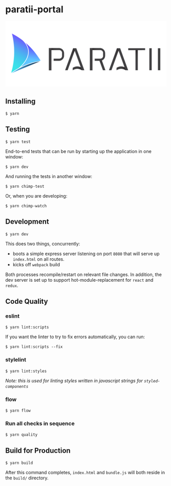 # paratii-portal

![](./src/assets/img/paratii_logo.png)

## Installing

    $ yarn

## Testing

    $ yarn test

End-to-end tests that can be run by starting up the application in one window:

    $ yarn dev

And running the tests in another window:

    $ yarn chimp-test

Or, when you are developing:

    $ yarn chimp-watch


## Development

    $ yarn dev

This does two things, concurrently:

* boots a simple express server listening on port `8080` that will serve up `index.html` on all routes.
* kicks off `webpack` build

Both processes recompile/restart on relevant file changes. In addition, the dev server is set up to support hot-module-replacement for `react` and `redux`.

## Code Quality

### eslint

    $ yarn lint:scripts

If you want the linter to try to fix errors automatically, you can run:

    $ yarn lint:scripts --fix

### stylelint

    $ yarn lint:styles

_Note: this is used for linting styles written in javascript strings for `styled-components`_

### flow

    $ yarn flow


### Run all checks in sequence

    $ yarn quality

## Build for Production

    $ yarn build

After this command completes, `index.html` and `bundle.js` will both reside in the `build/` directory.
